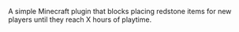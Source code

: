 A simple Minecraft plugin that blocks placing redstone items for new players until they reach X hours of playtime.
